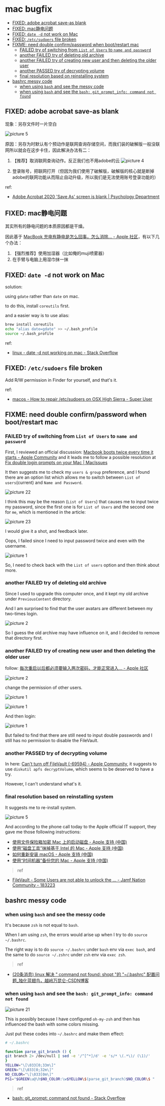 # mac bugfix

- [FIXED: adobe acrobat save-as blank](#fixed-adobe-acrobat-save-as-blank)
- [FIXED: mac静电问题](#fixed-mac静电问题)
- [FIXED: `date -d` not work on Mac](#fixed-date--d-not-work-on-mac)
- [FIXED: `/etc/sudoers` file broken](#fixed-etcsudoers-file-broken)
- [FIXME: need double confirm/password when boot/restart mac](#fixme-need-double-confirmpassword-when-bootrestart-mac)
    - [FAILED try of switching from `List of Users` to `name and password`](#failed-try-of-switching-from-list-of-users-to-name-and-password)
    - [another FAILED try of deleting old archive](#another-failed-try-of-deleting-old-archive)
    - [another FAILED try of creating new user and then deleting the older user](#another-failed-try-of-creating-new-user-and-then-deleting-the-older-user)
    - [another PASSED try of decrypting volume](#another-passed-try-of-decrypting-volume)
    - [final resolution based on reinstalling system](#final-resolution-based-on-reinstalling-system)
- [bashrc messy code](#bashrc-messy-code)
    - [when using `bash` and see the messy code](#when-using-bash-and-see-the-messy-code)
    - [when using `bash` and see the `bash: git_prompt_info: command not found`](#when-using-bash-and-see-the-bash-git_prompt_info-command-not-found)

## FIXED: adobe acrobat save-as blank

现象：另存文件时一片空白

![picture 5](https://mark-vue-oss.oss-cn-hangzhou.aliyuncs.com/mac-bugfix-1656125638663-627d4e70bf2cd7c3dac46bc129512eed7ee575b459a0e6f7d62e0eb0f4f72425.png)  

原因：另存为时默认有个预动作是联网查询存储空间，而我们装的破解版一般没联网所以就会在这步卡住，因此解决办法有二：

1. 【推荐】取消联网查询动作。反正我们也不用adobe的云 
![picture 4](https://mark-vue-oss.oss-cn-hangzhou.aliyuncs.com/mac-bugfix-1656125556356-19d4550a2fd105db28f7f1744bfb0a4405cfd3e1e77e645b095903b3a647d68b.png)  

2. 登录账号，把联网打开（但因为我们使用了破解版，破解版的核心就是断掉adobe的联网功能从而阻止自动升级，所以我们是无法使用账号登录功能的）

ref:

- [Adobe Acrobat 2020 'Save As' screen is blank | Psychology Department](https://support.psyc.vt.edu/support/adobe-acrobat-2020-save-screen-blank)

## FIXED: mac静电问题

其实所有的静电问题的本质原因都是干燥。

因此基于 [MacBook 充电有静电是怎么回事，怎么消除… - Apple 社区](https://discussionschinese.apple.com/thread/102428)，有以下几个办法：

1. 【强烈推荐】使用加湿器（比如俺的muji喷雾器）
2. 在手臂与电脑上用湿巾抹一抹

## FIXED: `date -d` not work on Mac

solution:

using `gdate` rather than `date` on mac.

to do this, install `coreutils` first.

and a easier way is to use alias:

```sh
brew install coreutils
echo "alias date=gdate" >> ~/.bash_profile
source ~/.bash_profile
```

ref:

- [linux - date -d not working on mac - Stack Overflow](https://stackoverflow.com/questions/30810599/date-d-not-working-on-mac)

## FIXED: `/etc/sudoers` file broken

Add R/W permission in Finder for yourself, and that's it.

ref:

- [macos - How to repair /etc/sudoers on OSX High Sierra - Super User](https://superuser.com/questions/1287704/how-to-repair-etc-sudoers-on-osx-high-sierra/1328549#1328549)

## FIXME: need double confirm/password when boot/restart mac

### FAILED try of switching from `List of Users` to `name and password`

First, I reviewed an official discussion: [Macbook boots twice every time it starts - Apple Community](https://discussions.apple.com/thread/6815589) and it leads me to follow a possible resolution at [Fix double login prompts on your Mac | MacIssues](http://macissues.com/2015/03/31/fix-double-login-prompts-on-your-mac/)

It then suggests me to check my `users & group` preference, and I found there are an option list which allows me to switch between `List of users`(current) and `Name and Password`.

![picture 22](https://mark-vue-oss.oss-cn-hangzhou.aliyuncs.com/mac-bugfix-1643808516538-0141a76afe2dd66cfd47ce66a0e77b2599bcc31e927cf852715684de6944f32c.png)  

I think this may be the reason (`List of Users`) that causes me to input twice my password, since the first one is for `List of Users` and the second one for `me`, which is mentioned in the article:

![picture 23](https://mark-vue-oss.oss-cn-hangzhou.aliyuncs.com/mac-bugfix-1643808807003-6bf2c6e9fc4c63ab84675f0e17e3f5f8f414a08004b2235580a33b41893b22fa.png)  

I would give it a shot, and feedback later.

Oops, I failed since I need to input password twice and even with the username.

![picture 1](https://mark-vue-oss.oss-cn-hangzhou.aliyuncs.com/mac-bugfix-1643809134984-3d0d23ce2e1070a71b6fbab7dbf85a4a751176804112787ac834602908331718.png)  

So, I need to check back with the `List of users` option and then think about more.

### another FAILED try of deleting old archive

Since I used to upgrade this computer once, and it kept my old archive under `PreviousContent` directory.

And I am surprised to find that the user avatars are different between my two-times login.

![picture 2](https://mark-vue-oss.oss-cn-hangzhou.aliyuncs.com/mac-bugfix-1643809651764-9dd6d923e9cdd396a9e0abe5ff7be50e69cbcbe52dd68d85f07012bebafb7564.png)  

So I guess the old archive may have influence on it, and I decided to remove that directory first.

### another FAILED try of creating new user and then deleting the older user

follow: [每次重启以后都必须要输入两次密码，才能正常进入… - Apple 社区](https://discussionschinese.apple.com/thread/1918)

![picture 2](https://mark-vue-oss.oss-cn-hangzhou.aliyuncs.com/mac-bugfix-1643811598468-9b221e818d7b7e0f2f5a74c4eb5a1b94b0ca1b785f2a933b510ccca7b8ed4322.png)  

change the permission of other users.

![picture 1](https://mark-vue-oss.oss-cn-hangzhou.aliyuncs.com/mac-bugfix-1643811516162-a23992e89c577838c87581de211facf08c651125cc6fe916a8a118acfc37e04c.png)  

![picture 1](https://mark-vue-oss.oss-cn-hangzhou.aliyuncs.com/mac-bugfix-1643814852531-6fd2c689cada5d9ecb3cbd0e05787437b2b8d0c3e2ceab65571838555e4ab0f9.png)  

And then login:

![picture 1](https://mark-vue-oss.oss-cn-hangzhou.aliyuncs.com/mac-bugfix-1643900756525-8ff8ea60d0db1463faf3797287c2e7792b233f22503793e3493ec3e0a9a4f1f2.png)  

But failed to find that there are still need to input double passwords and I still has no permission to disable the FileVault.

### another PASSED try of decrypting volume

In here: [Can't turn off FileVault (-69594) - Apple Community](https://discussions.apple.com/thread/250240168), it suggests to use `diskutil apfs decryptVolume`, which seems to be deserved to have a try.

However, I can't understand what's it.

### final resolution based on reinstalling system

It suggests me to re-install system.

![picture 5](https://mark-vue-oss.oss-cn-hangzhou.aliyuncs.com/mac-bugfix-1643900316866-76930b7056c9191721e48d3ac51766c3ab3e633e6a272f9f72ebb255c80e5378.png)  

And according to the phone call today to the Apple official IT support, they gave me those following instructions:

- [使用文件保险箱加密 Mac 上的启动磁盘 - Apple 支持 (中国)](https://support.apple.com/zh-cn/HT204837)
- [使用“磁盘工具”抹掉基于 Intel 的 Mac - Apple 支持 (中国)](https://support.apple.com/zh-cn/HT208496)
- [如何重新安装 macOS - Apple 支持 (中国)](https://support.apple.com/zh-cn/HT204904)
- [使用“时间机器”备份您的 Mac - Apple 支持 (中国)](https://support.apple.com/zh-cn/HT201250)

> ref

- [FileVault - Some Users are not able to unlock the ... - Jamf Nation Community - 183223](https://community.jamf.com/t5/jamf-pro/filevault-some-users-are-not-able-to-unlock-the-disk/m-p/183223)

## bashrc messy code

### when using `bash` and see the messy code

It's because `zsh` is not equal to `bash`.

When I am using `zsh`, the errors would arise up when I try to do `source ~/.bashrc`.

The right way is to do `source ~/.bashrc` under `bash` env via `exec bash`, and the same to do `source ~/.zshrc` under `zsh` env via `exec zsh`.

> ref

- [(20条消息) linux 解决 " command not found: shopt "的 "~/.bashrc" 配置问题_独化蓝翅鸟，越岭万昆仑-CSDN博客](https://blog.csdn.net/qq_36148847/article/details/79261067)

### when using `bash` and see the `bash: git_prompt_info: command not found`

![picture 21](https://mark-vue-oss.oss-cn-hangzhou.aliyuncs.com/mac-bugfix-1643953173320-47f107f870f0f6291223b7680e2f0c5c696bcc263b62b53dba004661ecfa2af6.png)  

This is possibly because I have configured `oh-my-zsh` and then has influenced the bash with some colors missing.

Just put these codes into `~/.bashrc` and make them effect:

```sh
# ~/.bashrc

function parse_git_branch () {
git branch 2> /dev/null | sed -e '/^[^*]/d' -e 's/* \(.*\)/ (\1)/'
}
YELLOW="\[\033[0;33m\]"
GREEN="\[\033[0;32m\]"
NO_COLOR="\[\033[0m\]"
PS1="$GREEN\u@\h$NO_COLOR:\w$YELLOW\$(parse_git_branch)$NO_COLOR\$ "
```

> ref

- [bash: git_prompt: command not found - Stack Overflow](https://stackoverflow.com/questions/55766180/bash-git-prompt-command-not-found)
